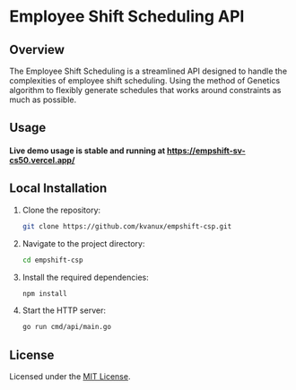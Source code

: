 # Employee Shift Scheduling API

## Overview
The Employee Shift Scheduling is a streamlined API designed to handle the complexities of employee shift scheduling. Using the method of Genetics algorithm to flexibly generate schedules that works around constraints as much as possible.

## Usage

#### Live demo usage is stable and running at https://empshift-sv-cs50.vercel.app/

## Local Installation
1. Clone the repository:
    ```bash
    git clone https://github.com/kvanux/empshift-csp.git
    ```
2. Navigate to the project directory:
    ```bash
    cd empshift-csp
    ```
3. Install the required dependencies:
    ```bash
    npm install
    ```
3. Start the HTTP server:
    ```bash
    go run cmd/api/main.go
    ```

## License
Licensed under the [MIT License](LICENSE).
